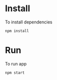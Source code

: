 

# Install

To install dependencies

```shell
npm install
```

# Run

To run app

```shell
npm start
```
